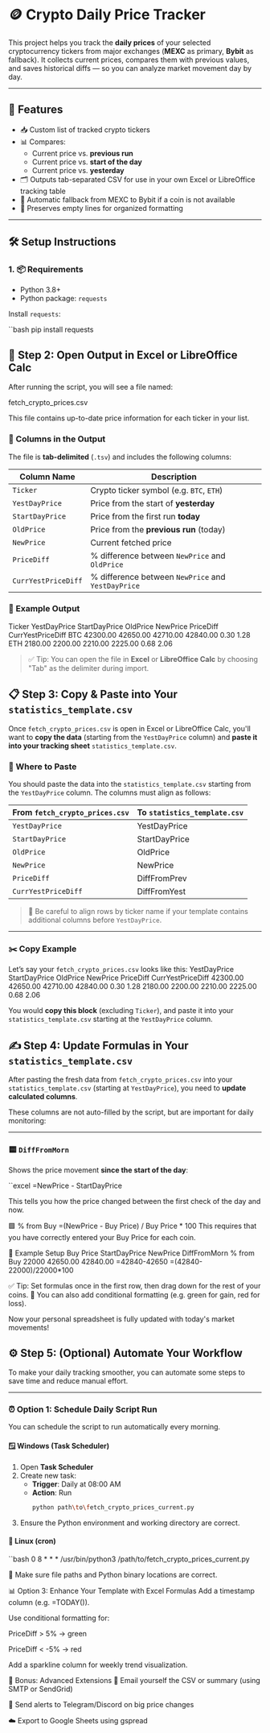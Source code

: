 # 🪙 Crypto Daily Price Tracker

This project helps you track the **daily prices** of your selected cryptocurrency tickers from major exchanges (**MEXC** as primary, **Bybit** as fallback). It collects current prices, compares them with previous values, and saves historical diffs — so you can analyze market movement day by day.

---

## 🚀 Features

- 📥 Custom list of tracked crypto tickers
- 📊 Compares:
  - Current price vs. **previous run**
  - Current price vs. **start of the day**
  - Current price vs. **yesterday**
- 🗂️ Outputs tab-separated CSV for use in your own Excel or LibreOffice tracking table
- 🔁 Automatic fallback from MEXC to Bybit if a coin is not available
- 💾 Preserves empty lines for organized formatting

---

## 🛠️ Setup Instructions

### 1. 📦 Requirements

- Python 3.8+
- Python package: `requests`

Install `requests`:

``bash
pip install requests

## 📂 Step 2: Open Output in Excel or LibreOffice Calc

After running the script, you will see a file named:

fetch_crypto_prices.csv

This file contains up-to-date price information for each ticker in your list.

### 📄 Columns in the Output

The file is **tab-delimited** (`.tsv`) and includes the following columns:

| Column Name           | Description                                                                 |
|------------------------|-----------------------------------------------------------------------------|
| `Ticker`              | Crypto ticker symbol (e.g. `BTC`, `ETH`)                                    |
| `YestDayPrice`        | Price from the start of **yesterday**                                       |
| `StartDayPrice`       | Price from the first run **today**                                          |
| `OldPrice`            | Price from the **previous run** (today)                                     |
| `NewPrice`            | Current fetched price                                                       |
| `PriceDiff`           | % difference between `NewPrice` and `OldPrice`                              |
| `CurrYestPriceDiff`   | % difference between `NewPrice` and `YestDayPrice`                          |

### 📝 Example Output
Ticker YestDayPrice StartDayPrice OldPrice NewPrice PriceDiff CurrYestPriceDiff
BTC 42300.00 42650.00 42710.00 42840.00 0.30 1.28
ETH 2180.00 2200.00 2210.00 2225.00 0.68 2.06


> ✅ Tip: You can open the file in **Excel** or **LibreOffice Calc** by choosing "Tab" as the delimiter during import.

## 📋 Step 3: Copy & Paste into Your `statistics_template.csv`

Once `fetch_crypto_prices.csv` is open in Excel or LibreOffice Calc, you'll want to **copy the data** (starting from the `YestDayPrice` column) and **paste it into your tracking sheet** `statistics_template.csv`.

### 🎯 Where to Paste

You should paste the data into the `statistics_template.csv` starting from the `YestDayPrice` column. The columns must align as follows:

| From `fetch_crypto_prices.csv` | To `statistics_template.csv`   |
|-------------------------------|--------------------------------|
| `YestDayPrice`                | YestDayPrice                   |
| `StartDayPrice`               | StartDayPrice                  |
| `OldPrice`                    | OldPrice                       |
| `NewPrice`                    | NewPrice                       |
| `PriceDiff`                   | DiffFromPrev                   |
| `CurrYestPriceDiff`           | DiffFromYest                   |

> 📌 Be careful to align rows by ticker name if your template contains additional columns before `YestDayPrice`.

---

### ✂️ Copy Example

Let’s say your `fetch_crypto_prices.csv` looks like this:
YestDayPrice StartDayPrice OldPrice NewPrice PriceDiff CurrYestPriceDiff
42300.00 42650.00 42710.00 42840.00 0.30 1.28
2180.00 2200.00 2210.00 2225.00 0.68 2.06

You would **copy this block** (excluding `Ticker`), and paste it into your `statistics_template.csv` starting at the `YestDayPrice` column.

## ✍️ Step 4: Update Formulas in Your `statistics_template.csv`

After pasting the fresh data from `fetch_crypto_prices.csv` into your `statistics_template.csv` (starting at `YestDayPrice`), you need to **update calculated columns**.

These columns are not auto-filled by the script, but are important for daily monitoring:

---

### 🟨 `DiffFromMorn`

Shows the price movement **since the start of the day**:

``excel
=NewPrice - StartDayPrice

This tells you how the price changed between the first check of the day and now.

🟩 % from Buy
=(NewPrice - Buy Price) / Buy Price * 100
This requires that you have correctly entered your Buy Price for each coin.

📌 Example Setup
Buy Price	StartDayPrice	NewPrice	DiffFromMorn	% from Buy
22000	42650.00	42840.00	=42840-42650	=(42840-22000)/22000*100

✅ Tip: Set formulas once in the first row, then drag down for the rest of your coins.
🧠 You can also add conditional formatting (e.g. green for gain, red for loss).

Now your personal spreadsheet is fully updated with today's market movements!

## ⚙️ Step 5: (Optional) Automate Your Workflow
To make your daily tracking smoother, you can automate some steps to save time and reduce manual effort.

---

### ⏰ Option 1: Schedule Daily Script Run

You can schedule the script to run automatically every morning.

#### 🪟 Windows (Task Scheduler)

1. Open **Task Scheduler**
2. Create new task:
   - **Trigger**: Daily at 08:00 AM
   - **Action**: Run
     ```bash
     python path\to\fetch_crypto_prices_current.py
     ```
3. Ensure the Python environment and working directory are correct.

#### 🐧 Linux (cron)

``bash
0 8 * * * /usr/bin/python3 /path/to/fetch_crypto_prices_current.py

📌 Make sure file paths and Python binary locations are correct.


📊 Option 3: Enhance Your Template with Excel Formulas
Add a timestamp column (e.g. =TODAY()).

Use conditional formatting for:

PriceDiff > 5% → green

PriceDiff < -5% → red

Add a sparkline column for weekly trend visualization.

🚀 Bonus: Advanced Extensions
🔔 Email yourself the CSV or summary (using SMTP or SendGrid)

📱 Send alerts to Telegram/Discord on big price changes

☁️ Export to Google Sheets using gspread
